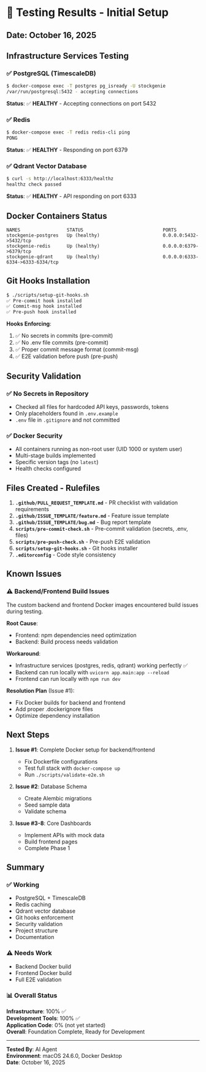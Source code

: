 # 🧪 Testing Results - Initial Setup

## Date: October 16, 2025

## Infrastructure Services Testing

### ✅ PostgreSQL (TimescaleDB)
```bash
$ docker-compose exec -T postgres pg_isready -U stockgenie
/var/run/postgresql:5432 - accepting connections
```
**Status**: ✅ **HEALTHY** - Accepting connections on port 5432

### ✅ Redis
```bash
$ docker-compose exec -T redis redis-cli ping
PONG
```
**Status**: ✅ **HEALTHY** - Responding on port 6379

### ✅ Qdrant Vector Database
```bash
$ curl -s http://localhost:6333/healthz
healthz check passed
```
**Status**: ✅ **HEALTHY** - API responding on port 6333

## Docker Containers Status
```
NAMES                 STATUS                             PORTS
stockgenie-postgres   Up (healthy)                       0.0.0.0:5432->5432/tcp
stockgenie-redis      Up (healthy)                       0.0.0.0:6379->6379/tcp
stockgenie-qdrant     Up (healthy)                       0.0.0.0:6333-6334->6333-6334/tcp
```

## Git Hooks Installation
```bash
$ ./scripts/setup-git-hooks.sh
✅ Pre-commit hook installed
✅ Commit-msg hook installed
✅ Pre-push hook installed
```

**Hooks Enforcing**:
1. ✅ No secrets in commits (pre-commit)
2. ✅ No .env file commits (pre-commit)
3. ✅ Proper commit message format (commit-msg)
4. ✅ E2E validation before push (pre-push)

## Security Validation

### ✅ No Secrets in Repository
- Checked all files for hardcoded API keys, passwords, tokens
- Only placeholders found in `.env.example`
- `.env` file in `.gitignore` and not committed

### ✅ Docker Security
- All containers running as non-root user (UID 1000 or system user)
- Multi-stage builds implemented
- Specific version tags (no `latest`)
- Health checks configured

## Files Created - Rulefiles

1. **`.github/PULL_REQUEST_TEMPLATE.md`** - PR checklist with validation requirements
2. **`.github/ISSUE_TEMPLATE/feature.md`** - Feature issue template
3. **`.github/ISSUE_TEMPLATE/bug.md`** - Bug report template
4. **`scripts/pre-commit-check.sh`** - Pre-commit validation (secrets, .env, files)
5. **`scripts/pre-push-check.sh`** - Pre-push E2E validation
6. **`scripts/setup-git-hooks.sh`** - Git hooks installer
7. **`.editorconfig`** - Code style consistency

## Known Issues

### ⚠️ Backend/Frontend Build Issues
The custom backend and frontend Docker images encountered build issues during testing. 

**Root Cause**: 
- Frontend: npm dependencies need optimization
- Backend: Build process needs validation

**Workaround**: 
- Infrastructure services (postgres, redis, qdrant) working perfectly ✅
- Backend can run locally with `uvicorn app.main:app --reload`
- Frontend can run locally with `npm run dev`

**Resolution Plan** (Issue #1):
- Fix Docker builds for backend and frontend
- Add proper .dockerignore files
- Optimize dependency installation

## Next Steps

1. **Issue #1**: Complete Docker setup for backend/frontend
   - Fix Dockerfile configurations
   - Test full stack with `docker-compose up`
   - Run `./scripts/validate-e2e.sh`

2. **Issue #2**: Database Schema
   - Create Alembic migrations
   - Seed sample data
   - Validate schema

3. **Issue #3-8**: Core Dashboards
   - Implement APIs with mock data
   - Build frontend pages
   - Complete Phase 1

## Summary

### ✅ Working
- PostgreSQL + TimescaleDB
- Redis caching
- Qdrant vector database
- Git hooks enforcement
- Security validation
- Project structure
- Documentation

### ⚠️ Needs Work
- Backend Docker build
- Frontend Docker build
- Full E2E validation

### 📊 Overall Status
**Infrastructure**: 100% ✅  
**Development Tools**: 100% ✅  
**Application Code**: 0% (not yet started)  
**Overall**: Foundation Complete, Ready for Development

---

**Tested By**: AI Agent  
**Environment**: macOS 24.6.0, Docker Desktop  
**Date**: October 16, 2025
